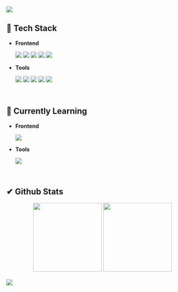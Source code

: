 <img src="https://capsule-render.vercel.app/api?type=waving&color=gradient&customColorList=15&height=200&section=header&text=Welcome&fontSize=90" />

<br>

## 🚀 Tech Stack
- **Frontend**
  <p display="inline-block">
  	<img src="https://img.shields.io/badge/javascript-F7DF1E?style=flat&logo=javascript&logoColor=white" />
	<img src="https://img.shields.io/badge/react-61DAFB?style=flat&logo=react&logoColor=white" />
	<img src="https://img.shields.io/badge/typescript-3178C6?style=flat&logo=typescript&logoColor=white" />
 	<img src="https://img.shields.io/badge/bootstrap-7952B3?style=flat&logo=bootstrap&logoColor=white" />
  	<img src="https://img.shields.io/badge/styledcomponents-DB7093?style=flat&logo=styledcomponents&logoColor=white" />
   </p>

- **Tools**
  <p display="inline-block">
  	<img src="https://img.shields.io/badge/amazons3-569A31?style=flat&logo=amazons3&logoColor=white" />
	<img src="https://img.shields.io/badge/figma-F24E1E?style=flat&logo=figma&logoColor=white" />
	<img src="https://img.shields.io/badge/github-181717?style=flat&logo=github&logoColor=white" />
	<img src="https://img.shields.io/badge/notion-000000?style=flat&logo=notion&logoColor=white" />
	<img src="https://img.shields.io/badge/Slack-4A154B?style=flat&logo=slack&logoColor=white" />
   </p>

<br>

## 🌱 Currently Learning
- **Frontend**
  <p display="inline-block">
	<img src="https://img.shields.io/badge/vue.js-4FC08D?style=flat&logo=vuedotjs&logoColor=white" />
   </p>
- **Tools**
  <p display="inline-block">
	<img src="https://img.shields.io/badge/firebase-DD2C00?style=flat&logo=firebase&logoColor=white" />
   </p>

<br>

## ✔ Github Stats
<div align="center" display="inline-block">
    <img src="https://github-readme-stats.vercel.app/api/top-langs/?username=dev-vming&layout=compact" height="180em">
    <img src="https://github-readme-stats.vercel.app/api?username=dev-vming&show_icons=true" height="180em">
</div>
<br>

<img src='https://capsule-render.vercel.app/api?type=waving&color=gradient&customColorList=15&height=200&section=footer'/>
